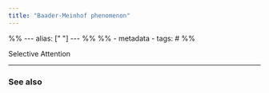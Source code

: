 ```yaml
---
title: "Baader-Meinhof phenomenon"
---
```

%% ---
alias: [" "]
--- %%
%% - metadata
	- tags: #
%%

Selective Attention

-------------
### See also